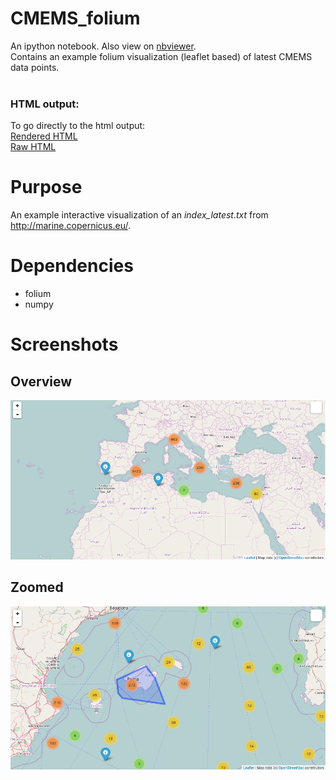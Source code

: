 # CMEMS_folium
An ipython notebook. Also view on <a href="http://nbviewer.jupyter.org/github/kriete/CMEMS_folium/blob/master/CMEMS%20Folium%20Visalization.ipynb">nbviewer</a>.<br>
Contains an example folium visualization (leaflet based) of latest CMEMS data points.<br><br>
### HTML output:
To go directly to the html output:<br>
<a href="http://htmlpreview.github.io/?https://github.com/kriete/CMEMS_folium/blob/master/CMEMS_latest_index.html">Rendered HTML</a><br>
<a href="https://raw.githubusercontent.com/kriete/CMEMS_folium/master/CMEMS_latest_index.html">Raw HTML</a>

# Purpose
An example interactive visualization of an <i>index_latest.txt</i> from http://marine.copernicus.eu/.

# Dependencies
<ul>
  <li>folium</li>
  <li>numpy</li>
</ul>

# Screenshots
## Overview
![...](/img/example_output.png?raw=true "Folium Visualization")
## Zoomed
![...](/img/example_zoom_output.png?raw=true "Folium Zoomed Visualization")
